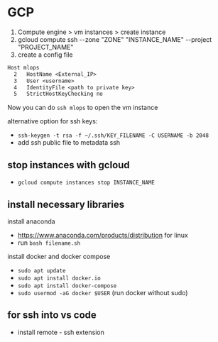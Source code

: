 # GCP

1. Compute engine > vm instances > create instance
2. gcloud compute ssh --zone "ZONE" "INSTANCE_NAME" --project "PROJECT_NAME"
3. create a config file

```txt
Host mlops
  2   HostName <External_IP>
  3   User <username>
  4   IdentityFile <path to private key>
  5   StrictHostKeyChecking no
```

Now you can do `ssh mlops` to open the vm instance

alternative option for ssh keys:

- `ssh-keygen -t rsa -f ~/.ssh/KEY_FILENAME -C USERNAME -b 2048`
- add ssh public file to metadata ssh

## stop instances with gcloud

- `gcloud compute instances stop INSTANCE_NAME`

## install necessary libraries

install anaconda

- <https://www.anaconda.com/products/distribution> for linux
- run `bash filename.sh`

install docker and docker compose

- `sudo apt update`
- `sudo apt install docker.io`
- `sudo apt install docker-compose`
- `sudo usermod -aG docker $USER` (run docker without sudo)

## for ssh into vs code

- install remote - ssh extension
